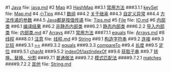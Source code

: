 #1 [Java](java.md#anchor_0)
file: [java.md](java.md)
#2 [Map](Map.md#anchor_0)
#3 [HashMap](Map.md#anchor_1)
##3.1 [常用方法](Map.md#anchor_2)
###3.1.1 [keySet](Map.md#anchor_3)
file: [Map.md](Map.md)
#4 [小Tips](Tips.md#anchor_0)
##4.1 [数组](Tips.md#anchor_1)
##4.2 [关于继承](Tips.md#anchor_2)
##4.3 [自定义异常](Tips.md#anchor_3)
##4.4 [方法传递的参数](Tips.md#anchor_4)
##4.5 [Java都是按值传递](Tips.md#anchor_5)
file: [Tips.md](Tips.md)
#5 [File](IO.md#anchor_0)
file: [IO.md](IO.md)
#6 [内部类](内部类.md#anchor_0)
##6.1 [编译结果](内部类.md#anchor_1)
##6.2 [非静态内部类](内部类.md#anchor_2)
###6.2.1 [静态内部类](内部类.md#anchor_3)
###6.2.2 [导入内部类](内部类.md#anchor_4)
file: [内部类.md](内部类.md)
#7 [Arrays](Arrays.md#anchor_0)
##7.1 [常用方法](Arrays.md#anchor_1)
###7.1.1 [equals](Arrays.md#anchor_2)
file: [Arrays.md](Arrays.md)
#8 [线程](线程.md#anchor_0)
###8.0.1 [注意](线程.md#anchor_1)
file: [线程.md](线程.md)
#9 [String](String.md#anchor_0)
##9.1 [构造字符串](String.md#anchor_1)
##9.2 [连接](String.md#anchor_2)
##9.3 [比较](String.md#anchor_3)
###9.3.1 [==](String.md#anchor_4)
###9.3.2 [equals](String.md#anchor_5)
###9.3.3 [compareTo](String.md#anchor_6)
##9.4 [长度](String.md#anchor_7)
##9.5 [定位](String.md#anchor_8)
###9.5.1 [charAt](String.md#anchor_9)
###9.5.2 [indexOf/lastIndexOf](String.md#anchor_10)
##9.6 [获取子串](String.md#anchor_11)
##9.7 [转换、替换、分割](String.md#anchor_12)
###9.7.1 [普通做法](String.md#anchor_13)
###9.7.2 [模式匹配法](String.md#anchor_14)
####9.7.2.1 [matches](String.md#anchor_15)
####9.7.2.2 [其他](String.md#anchor_16)
file: [String.md](String.md)
